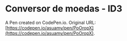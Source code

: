 # Conversor de moedas - ID3

A Pen created on CodePen.io. Original URL: [https://codepen.io/asuamy/pen/PoOropX](https://codepen.io/asuamy/pen/PoOropX).



